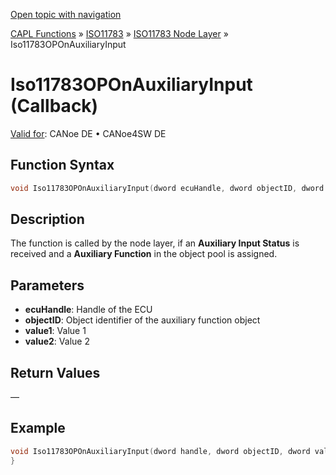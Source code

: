 [Open topic with navigation](../../../../../../CANoeDEFamily.htm#Topics/CAPLFunctions/ISO11783/ISONodeLayer/Functions/CAPLfunctionIso11783OPOnAuxiliaryInput.md)

[CAPL Functions](../../../CAPLfunctions.md) » [ISO11783](../../CAPLfunctionsISO11783Overview.md) » [ISO11783 Node Layer](../CAPLfunctionsISONLOverview.md) » Iso11783OPOnAuxiliaryInput

# Iso11783OPOnAuxiliaryInput (Callback)

[Valid for](../../../../Shared/FeatureAvailability.md): CANoe DE • CANoe4SW DE

## Function Syntax

```c
void Iso11783OPOnAuxiliaryInput(dword ecuHandle, dword objectID, dword value1, dword value2);
```

## Description

The function is called by the node layer, if an **Auxiliary Input Status** is received and a **Auxiliary Function** in the object pool is assigned.

## Parameters

- **ecuHandle**: Handle of the ECU
- **objectID**: Object identifier of the auxiliary function object
- **value1**: Value 1
- **value2**: Value 2

## Return Values

—

## Example

```c
void Iso11783OPOnAuxiliaryInput(dword handle, dword objectID, dword value1, dword value2) {
}
```
